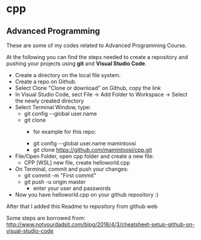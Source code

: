 # cpp
## Advanced Programming

These are some of my codes related to Advanced Programming Course.

At the following you can find the steps needed to create a repository and pushing your projects using **git** and **Visual Studio Code**.

- Create a directory on the local file system.
- Create a repo on Github.
- Select Clone "Clone or download" on Github, copy the link
- In Visual Studio Code, sect File -> Add Folder to Workspace -> Select the newly created directory
- Select Terminal Window, type:
  - git config --global user.name <github userID>
  - git clone <URL from github link copied earlier>
    - for example for this repo: 
    * git config --global user.name mamintoosi
    * git clone https://github.com/mamintoosi/cpp.git
- File/Open Folder, open cpp folder and create a new file:
  - CPP [WSL] new file, create helloworld.cpp
- On Terminal, commit and push your changes:
  - git commit -m "First commit"
  - git push -u origin master
    * enter your user and passwords
- Now you have helloworld.cpp on your github repository :)

After that I added this Readme to repository from github web

Some steps are borrowed from:
http://www.notyourdadsit.com/blog/2018/4/3/cheatsheet-setup-github-on-visual-studio-code
